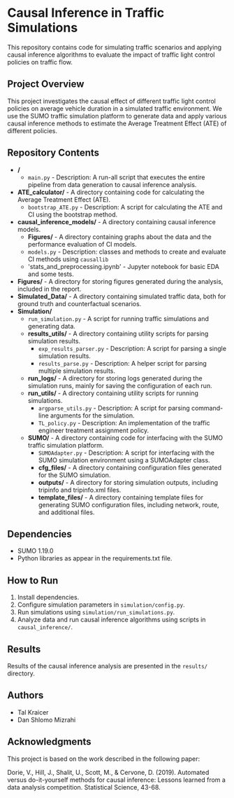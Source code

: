 # Causal Inference in Traffic Simulations

This repository contains code for simulating traffic scenarios and applying causal inference algorithms to evaluate the impact of traffic light control policies on traffic flow.

## Project Overview

This project investigates the causal effect of different traffic light control policies on average vehicle duration in a simulated traffic environment. We use the SUMO traffic simulation platform to generate data and apply various causal inference methods to estimate the Average Treatment Effect (ATE) of different policies.

## Repository Contents

- **/**
  - `main.py` - Description: A run-all script that executes the entire pipeline from data generation to causal inference analysis.
- **ATE_calculator/** - A directory containing code for calculating the Average Treatment Effect (ATE).
  - `bootstrap_ATE.py` - Description: A script for calculating the ATE and CI using the bootstrap method.
- **causal_inference_models/** - A directory containing causal inference models.
  - **Figures/** - A directory containing graphs about the data and the performance evaluation of CI models.
  - `models.py` - Description: classes and methods to create and evaluate CI methods using <code>causallib</code>
  - 'stats_and_preprocessing.ipynb' - Jupyter notebook for basic EDA and some tests.
- **Figures/** - A directory for storing figures generated during the analysis, included in the report.
- **Simulated_Data/** - A directory containing simulated traffic data, both for ground truth and counterfactual scenarios.
- **Simulation/**
  - `run_simulation.py` - A script for running traffic simulations and generating data.
  - **results_utils/** - A directory containing utility scripts for parsing simulation results.
    - `exp_results_parser.py` - Description: A script for parsing a single simulation results. 
    - `results_parse.py` - Description: A helper script for parsing multiple simulation results.
  - **run_logs/** - A directory for storing logs generated during the simulation runs, mainly for saving the configuration of each run.
  - **run_utils/** - A directory containing utility scripts for running simulations.
    - `argparse_utils.py` - Description: A script for parsing command-line arguments for the simulation.
    - `TL_policy.py` - Description: An implementation of the traffic engineer treatment assignment policy.
  - **SUMO/** - A directory containing code for interfacing with the SUMO traffic simulation platform.
    - `SUMOAdapter.py` - Description: A script for interfacing with the SUMO simulation environment using a SUMOAdapter class.
    - **cfg_files/** - A directory containing configuration files generated for the SUMO simulation.
    - **outputs/** - A directory for storing simulation outputs, including tripinfo and tripinfo.xml files.
    - **template_files/** - A directory containing template files for generating SUMO configuration files, including network, route, and additional files.

## Dependencies

*   SUMO 1.19.0
*   Python libraries as appear in the requirements.txt file.

## How to Run

1.  Install dependencies.
2.  Configure simulation parameters in `simulation/config.py`.
3.  Run simulations using `simulation/run_simulations.py`.
4.  Analyze data and run causal inference algorithms using scripts in `causal_inference/`.

## Results

Results of the causal inference analysis are presented in the `results/` directory.

## Authors

*   Tal Kraicer
*   Dan Shlomo Mizrahi

## Acknowledgments

This project is based on the work described in the following paper:

Dorie, V., Hill, J., Shalit, U., Scott, M., & Cervone, D. (2019). Automated versus do-it-yourself methods for causal inference: Lessons learned from a data analysis competition. Statistical Science, 43-68.
